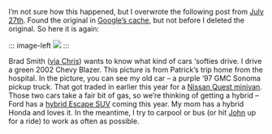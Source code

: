 I’m not sure how this happened, but I overwrote the following post from
[July 27th](http://devhawk.net/default.aspx?date=2004-07-27). Found the
original in [Google’s
cache](http://216.239.57.104/search?q=cache:RVMCz2V4UzQJ:devhawk.net/default.aspx?date=2004-07-28+july+site:devhawk.net&hl=en),
but not before I deleted the original. So here it is again:

::: image-left
[![](http://hawkblogstorage.blob.core.windows.net/blog-content/20040816-0003-my-ride-revisited/hpierson_car_thumb.JPG)](http://hawkblogstorage.blob.core.windows.net/blog-content/20040816-0003-my-ride-revisited/hpierson_car.JPG) 
:::

Brad Smith ([via
Chris](http://www.sellsbrothers.com/news/showTopic.aspx?ixTopic=1460))
wants to know what kind of cars ‘softies drive. I drive a green 2002
Chevy Blazer. This picture is from Patrick’s trip home from the
hospital. In the picture, you can see my old car – a purple ’97 GMC
Sonoma pickup truck. That got traded in earlier this year for a [Nissan
Quest
minivan](http://www.nissanusa.com/vehicles/ModelHomePage/0,,29706,00.html).
Those two cars take a fair bit of gas, so we’re thinking of getting a
hybrid – Ford has a [hybrid Escape
SUV](http://www.fordvehicles.com/escapehybrid/home/index.asp) coming
this year. My mom has a hybrid Honda and loves it. In the meantime, I
try to carpool or bus (or hit [John](http://blogs.msdn.com/jevdemon/) up
for a ride) to work as often as possible.
